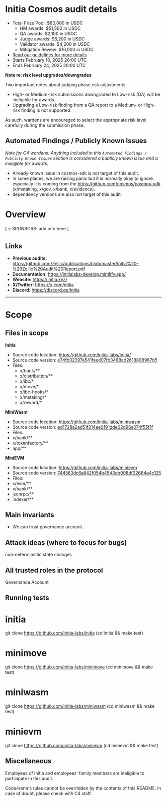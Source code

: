 # Initia Cosmos audit details
- Total Prize Pool: $80,000 in USDC
  - HM awards: $51,500 in USDC
  - QA awards: $2,100 in USDC
  - Judge awards: $6,200 in USDC
  - Validator awards: $4,200 in USDC
  - Mitigation Review: $16,000 in USDC
- [Read our guidelines for more details](https://docs.code4rena.com/roles/wardens)
- Starts February 10, 2025 20:00 UTC
- Ends February 24, 2025 20:00 UTC

**Note re: risk level upgrades/downgrades**

Two important notes about judging phase risk adjustments: 
- High- or Medium-risk submissions downgraded to Low-risk (QA) will be ineligible for awards.
- Upgrading a Low-risk finding from a QA report to a Medium- or High-risk finding is not supported.

As such, wardens are encouraged to select the appropriate risk level carefully during the submission phase.

## Automated Findings / Publicly Known Issues

_Note for C4 wardens: Anything included in this `Automated Findings / Publicly Known Issues` section is considered a publicly known issue and is ineligible for awards._

- Already known issue in cosmos-sdk is not target of this audit.
- In some places, we are raising panic but it is normally okay to ignore. especially it is coming from the https://github.com/cosmos/cosmos-sdk. (x/mstaking, x/gov, x/bank, x/evidence).
- dependency versions are also not target of this audit.

# Overview

[ ⭐️ SPONSORS: add info here ]

## Links

- **Previous audits:**  https://github.com/Zellic/publications/blob/master/Initia%20-%20Zellic%20Audit%20Report.pdf
- **Documentation:** https://initialabs-develop.mintlify.app/
- **Website:** https://initia.xyz/
- **X/Twitter:** https://x.com/initia
- **Discord:** https://discord.gg/initia

---

# Scope

## Files in scope

**Initia**
- Source code location: https://github.com/initia-labs/initia/
- Source code version: [e74fb02397a541faed07fb3488ad2618808967b5](https://github.com/initia-labs/initia/commit/e74fb02397a541faed07fb3488ad2618808967b5)
- Files:
  - x/bank/**
  - x/distribution/**
  - x/ibc/*
  - x/move/*
  - x/ibc-hooks/*
  - x/mstaking/*
  - x/reward/*


**MiniWasm**
- Source code location: https://github.com/initia-labs/miniwasm
- Source code version: [ed1728e2ad51f214ee0191dde62d96a074f55f1f](https://github.com/initia-labs/miniwasm/commit/ed1728e2ad51f214ee0191dde62d96a074f55f1f)
- Files:
 - x/bank/**
 - x/tokenfactory/**
 - app/**

 **MiniEVM**
- Source code location: https://github.com/initia-labs/minievm
- Source code version: [744563dc6a642f054b4543db008df22664e4c125](https://github.com/initia-labs/minievm/commit/744563dc6a642f054b4543db008df22664e4c125)
- Files:
 - x/evm/**
 - x/bank/**
 - jsonrpc/**
 - indexer/**

## Main invariants

* We can trust governance account.

## Attack ideas (where to focus for bugs)
non-deterministic state changes

## All trusted roles in the protocol

Governance Account

## Running tests

# initia
git clone https://github.com/initia-labs/initia
(cd initia && make test)

# minimove
git clone https://github.com/initia-labs/minimove
(cd minimove && make test)

# miniwasm
git clone https://github.com/initia-labs/miniwasm
(cd miniwasm && make test)

# minievm
git clone https://github.com/initia-labs/minievm
(cd minievm && make test)

## Miscellaneous
Employees of Initia and employees' family members are ineligible to participate in this audit.

Code4rena's rules cannot be overridden by the contents of this README. In case of doubt, please check with C4 staff.



